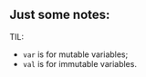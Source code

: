 ## Just some notes:

TIL:

- `var` is for mutable variables;
- `val` is for immutable variables.




